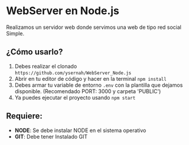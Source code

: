 # WebServer en Node.js

Realizamos un servidor web donde servimos una web de tipo red social Simple.

## ¿Cómo usarlo?

1.  Debes realizar el clonado  `https://github.com/ysernah/WebServer_Node.js`
2.  Abrir en tu editor de código y hacer en la terminal  `npm install`
3.  Debes armar tu variable de entorno  `.env`  con la plantilla que dejamos disponible. (Recomendado PORT: 3000 y carpeta 'PUBLIC')
4.  Ya puedes ejecutar el proyecto usando  `npm start`

## Requiere:

-   **NODE**: Se debe instalar NODE en el sistema operativo
-   **GIT**: Debe tener Instalado GIT
